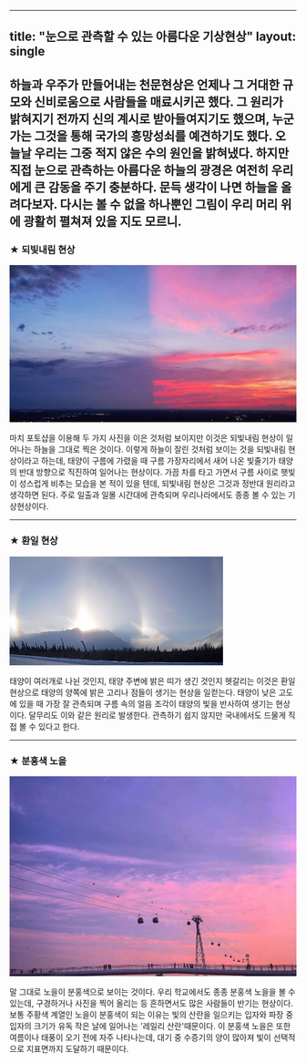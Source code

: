 
---
title: "눈으로 관측할 수 있는 아름다운 기상현상"
layout: single
---


하늘과 우주가 만들어내는 천문현상은 언제나 그 거대한 규모와 신비로움으로 사람들을 매료시키곤 했다. 그 원리가 밝혀지기 전까지 신의 계시로 받아들여지기도 했으며,
누군가는 그것을 통해 국가의 흥망성쇠를 예견하기도 했다. 오늘날 우리는 그중 적지 않은 수의 원인을 밝혀냈다. 하지만 직접 눈으로 관측하는 아름다운 하늘의 광경은 여전히 우리에게
큰 감동을 주기 충분하다. 문득 생각이 나면 하늘을 올려다보자. 다시는 볼 수 없을 하나뿐인 그림이 우리 머리 위에 광활히 펼쳐져 있을 지도 모르니.
---
### ★ 되빛내림 현상
![되빛내림](/assets/images/되빛내림.jpg)

마치 포토샵을 이용해 두 가지 사진을 이은 것처럼 보이지만 이것은 되빛내림 현상이 일어나는 하늘을 그대로 찍은 것이다. 이렇게 하늘이 잘린 것처럼 보이는 것을 되빛내림 현상이라고 
하는데, 태양이 구름에 가렸을 때 구름 가장자리에서 새어 나온 빛줄기가 태양의 반대 방향으로 직진하여 일어나는 현상이다. 가끔 차를 타고 가면서 구름 사이로 햇빛이 성스럽게 비추는 
모습을 본 적이 있을 텐데, 되빛내림 현상은 그것과 정반대 원리라고 생각하면 된다. 주로 일출과 일몰 시간대에 관측되며 우리나라에서도 종종 볼 수 있는 기상현상이다. 

---
### ★ 환일 현상
![환일현상](/assets/images/환일현상.jpg)

태양이 여러개로 나뉜 것인지, 태양 주변에 밝은 띠가 생긴 것인지 헷갈리는 이것은 환일 현상으로 태양의 양쪽에 밝은 고리나 점들이 생기는 현상을 일컫는다. 태양이 낮은 고도에 있을 때 
가장 잘 관측되며 구름 속의 얼음 조각이 태양의 빛을 반사하여 생기는 현상이다. 달무리도 이와 같은 원리로 발생한다. 관측하기 쉽지 않지만 국내에서도 드물게 직접 볼 수 있다고 한다.

---
### ★ 분홍색 노을
![노을](/assets/images/노을.jpg)

말 그대로 노을이 분홍색으로 보이는 것이다. 우리 학교에서도 종종 분홍색 노을을 볼 수 있는데, 구경하거나 사진을 찍어 올리는 등 흔하면서도 많은 사람들이 반기는 현상이다. 
보통 주황색 계열인 노을이 분홍색이 되는 이유는 빛의 산란을 일으키는 입자와 파장 중 입자의 크기가 유독 작은 날에 일어나는 '레일리 산란'때문이다. 이 분홍색 노을은 또한 여름이나 태풍이 
오기 전에 자주 나타나는데, 대기 중 수증기의 양이 많아져 빛이 선택적으로 지표면까지 도달하기 때문이다.
